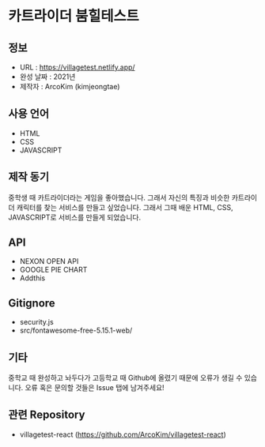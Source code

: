 # 카트라이더 붐힐테스트
## 정보
- URL : https://villagetest.netlify.app/
- 완성 날짜 : 2021년
- 제작자 : ArcoKim (kimjeongtae)

## 사용 언어
- HTML
- CSS
- JAVASCRIPT

## 제작 동기
중학생 때 카트라이더라는 게임을 좋아했습니다. 그래서 자신의 특징과 비슷한 카트라이더 캐릭터를 찾는 서비스를 만들고 싶었습니다. 그래서 그때 배운 HTML, CSS, JAVASCRIPT로 서비스를 만들게 되었습니다.

## API
- NEXON OPEN API
- GOOGLE PIE CHART
- Addthis

## Gitignore
- security.js
- src/fontawesome-free-5.15.1-web/

## 기타
중학교 때 완성하고 놔두다가 고등학교 때 Github에 올렸기 때문에 오류가 생길 수 있습니다. 오류 혹은 문의할 것들은 Issue 탭에 남겨주세요!

## 관련 Repository
- villagetest-react (https://github.com/ArcoKim/villagetest-react)